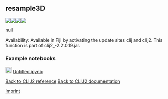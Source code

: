 ## resample3D
<img src="images/mini_empty_logo.png"/><img src="images/mini_empty_logo.png"/><img src="images/mini_empty_logo.png"/><img src="images/mini_cle_logo.png"/>

null

Availability: Available in Fiji by activating the update sites clij and clij2.
This function is part of clij2_-2.2.0.19.jar.



### Example notebooks
<a href="https://github.com/clEsperanto/pyclesperanto_prototype/tree/master/demo/transforms/Untitled.ipynb"><img src="images/language_python.png" height="20"/></a> [Untitled.ipynb](https://github.com/clEsperanto/pyclesperanto_prototype/tree/master/demo/transforms/Untitled.ipynb)  


[Back to CLIJ2 reference](https://clij.github.io/clij2-docs/reference)
[Back to CLIJ2 documentation](https://clij.github.io/clij2-docs)

[Imprint](https://clij.github.io/imprint)
